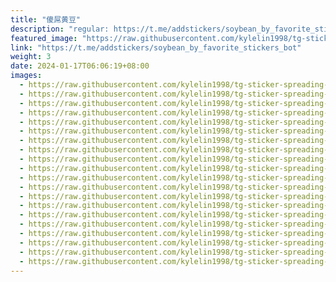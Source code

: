 ```yaml
---
title: "傻屌黄豆"
description: "regular: https://t.me/addstickers/soybean_by_favorite_stickers_bot"
featured_image: "https://raw.githubusercontent.com/kylelin1998/tg-sticker-spreading-worldwide-images/main/img/be949d74-209a-4ce0-b33d-8e641deb544f.jpg"
link: "https://t.me/addstickers/soybean_by_favorite_stickers_bot"
weight: 3
date: 2024-01-17T06:06:19+08:00
images:
  - https://raw.githubusercontent.com/kylelin1998/tg-sticker-spreading-worldwide-images/main/img/be949d74-209a-4ce0-b33d-8e641deb544f.jpg
  - https://raw.githubusercontent.com/kylelin1998/tg-sticker-spreading-worldwide-images/main/img/e7ed4c2b-c767-48fb-93a5-ebdd2daf6099.jpg
  - https://raw.githubusercontent.com/kylelin1998/tg-sticker-spreading-worldwide-images/main/img/ef5deae1-85eb-457f-9fd0-9960ffd62c5a.jpg
  - https://raw.githubusercontent.com/kylelin1998/tg-sticker-spreading-worldwide-images/main/img/a87492e3-8346-470d-a30c-bc639e902ad8.jpg
  - https://raw.githubusercontent.com/kylelin1998/tg-sticker-spreading-worldwide-images/main/img/b3c81a0b-e731-49ae-8fcb-488cac214158.jpg
  - https://raw.githubusercontent.com/kylelin1998/tg-sticker-spreading-worldwide-images/main/img/b0719c7b-801c-404d-af27-3f0d211f4a6c.jpg
  - https://raw.githubusercontent.com/kylelin1998/tg-sticker-spreading-worldwide-images/main/img/86af3c81-f000-4b59-8ebd-933602c22ee8.jpg
  - https://raw.githubusercontent.com/kylelin1998/tg-sticker-spreading-worldwide-images/main/img/e6e5a070-2d1a-4d46-931e-64a19452ce46.jpg
  - https://raw.githubusercontent.com/kylelin1998/tg-sticker-spreading-worldwide-images/main/img/ecae56ec-b1fe-4e84-a280-e6f29e349a9d.jpg
  - https://raw.githubusercontent.com/kylelin1998/tg-sticker-spreading-worldwide-images/main/img/c1b5c95f-902d-4617-a93f-5ff404ebc712.jpg
  - https://raw.githubusercontent.com/kylelin1998/tg-sticker-spreading-worldwide-images/main/img/7df8ed49-db93-49dd-9029-6b6a8b8583ab.jpg
  - https://raw.githubusercontent.com/kylelin1998/tg-sticker-spreading-worldwide-images/main/img/0a3f0043-f5e8-4b32-ac06-d64f2a329923.jpg
  - https://raw.githubusercontent.com/kylelin1998/tg-sticker-spreading-worldwide-images/main/img/9513d007-ac59-4817-9a51-7bff8df03550.jpg
  - https://raw.githubusercontent.com/kylelin1998/tg-sticker-spreading-worldwide-images/main/img/df206ed3-6a10-455a-9a9e-80ff3fab2917.jpg
  - https://raw.githubusercontent.com/kylelin1998/tg-sticker-spreading-worldwide-images/main/img/4302d485-2fb1-420d-a298-dae11687730e.jpg
  - https://raw.githubusercontent.com/kylelin1998/tg-sticker-spreading-worldwide-images/main/img/2d93023d-dd0d-4f5f-9a32-e2137dfe6e2b.jpg
  - https://raw.githubusercontent.com/kylelin1998/tg-sticker-spreading-worldwide-images/main/img/cf8d1ab7-f171-4588-8275-aa323e35ae67.jpg
  - https://raw.githubusercontent.com/kylelin1998/tg-sticker-spreading-worldwide-images/main/img/1e6f13ab-b1d4-48fc-9e2f-2a2c8ed09a51.jpg
  - https://raw.githubusercontent.com/kylelin1998/tg-sticker-spreading-worldwide-images/main/img/d69bbe85-730b-433e-91fd-a0741eed0d20.jpg
  - https://raw.githubusercontent.com/kylelin1998/tg-sticker-spreading-worldwide-images/main/img/8b7cc730-6ce5-4e18-9d9f-359dede86eb8.jpg
---
```

